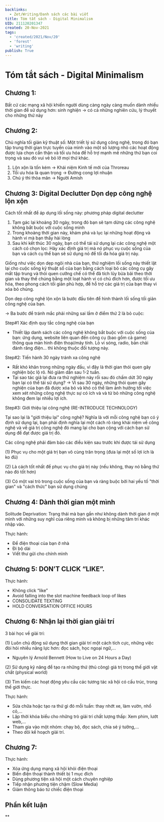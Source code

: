 ```yaml
---
backlinks:
  - Zet/Writing/Danh sách các bài viết
title: Tóm tắt sách - Digital Minimalism
UID: 211120201347
created: 20-Nov-2021
tags:
  - 'created/2021/Nov/20'
  - 'forest'
  - 'writing'
publish: True
---
```

# Tóm tắt sách - Digital Minimalism

## Chương 1:

Bất cứ các mạng xã hội khiến người dùng càng ngày càng muốn dành nhiều thời gian để sử dụng hơn: sinh nghiện -> có cả những nghiên cứu, lý thuyết cho những thứ này

## Chương 2:
 Chủ nghĩa tối giản kỹ thuật số: Một triết lý sử dụng công nghệ, trong đó bạn tập trung thời gian trực tuyến của mình vào một số lượng nhỏ các hoạt động được lựa chọn cẩn thận và tối ưu hóa để hỗ trợ mạnh mẽ những thứ bạn coi trọng và sau đó vui vẻ bỏ lỡ mọi thứ khác.

1.  Lộn xộn là tốn kém -> Khái niệm Kinh tế mới của Throreau
2.  Tối ưu hóa là quan trọng -> Đường cong lợi nhuận
3.  Chú ý thì thỏa mãn -> Người Amish

## Chương 3: Digital Declutter Dọn dẹp công nghệ lộn xộn

Cách tốt nhất để áp dụng lối sống này: phương pháp digital declutter

1. Tạm gác lại khoảng 30 ngày, trong đó bạn sẽ tạm dừng các công nghệ không bắt buộc với cuộc sống mình
2. Trong khoảng thời gian này, khám phá và lục lại những hoạt động và hành vi mà bạn thấy hài lòng
3. Sau khi kết thúc 30 ngày, bạn có thể tái sử dụng lại các công nghệ một cách có chọn lọc: Hãy xác định giá trị mà nó phục vụ cuộc sống của bạn và cách cụ thể bạn sẽ sử dụng nó để tối đa hóa giá trị này.

Giống như việc dọn dẹp ngôi nhà của bạn, thử nghiệm lối sống này thiết lật lại cho cuộc sống kỹ thuật số của bạn bằng cách loại bỏ các công cụ gây mất tập trung và thói quen cưỡng chế có thể đã tích lũy bừa bãi theo thời gian và thay thế chúng bằng một loạt hành vi có chủ đích hơn, được tối ưu hóa, theo phong cách tối giản phù hợp, để hỗ trợ các giá trị của bạn thay vì xóa bỏ chúng.

Dọn dẹp công nghệ lộn xộn là bước đầu tiên để hình thành lối sống tối giản công nghệ của bạn.

-> Ba bước để tránh mắc phải những sai lầm ở điểm thứ 2 là bỏ cuộc:

Step#1 Xác định quy tắc công nghệ của bạn

- Thiết lập danh sách các công nghệ không bắt buộc với cuộc sống của bạn: ứng dụng, website liên quan đến công cụ (bao gồm cả game) thông qua màn hình điện thoại/máy tính. Lò vi sóng, radio, bàn chải đánh răng điện... thì không thuộc đối tượng này.

Step#2: Tiến hành 30 ngày tránh xa công nghệ

- Rất khó khăn trong những ngày đầu, vì đây là thời gian thói quen gây nghiện bộc lộ rõ. Nó giảm dần sau 1-2 tuần.
- Tại sao tác giả lại đưa ra thử nghiệm này rồi sau đó chấm dứt 30 ngày bạn lại có thể tái sử dụng? -> Vì sau 30 ngày, những thói quen gây nghiện của bạn đã được xóa bỏ và khó có thể làm ảnh hưởng tới việc xem xét những công nghệ thực sự có ích và và từ bỏ những công nghệ không đem lại nhiều lợi ích.

Step#3: Giới thiệu lại công nghệ (RE-INTRODUCE TECHNOLOGY)

Tại sao lại là "giới thiệu lại" công nghệ? Nghĩa là với mỗi công nghệ bạn có ý định sử dụng lại, bạn phải định nghĩa lại một cách rõ ràng khái niệm về công nghệ và về giá trị công nghệ đó mang lại cho bạn cộng với cách bạn sử dụng để đạt được giá trị đó.

Các công nghệ phải đảm bảo các điều kiện sau trước khi được tái sử dụng

(1) Phục vụ cho một giá trị bạn vô cùng trân trọng (đưa lại một số lợi ích là ko đủ)

(2) Là cách tốt nhất để phục vụ cho giá trị này (nếu không, thay nó bằng thứ nào đó tốt hơn)

(3) Có một vai trò trong cuộc sống của bạn và ràng buộc bởi hai yếu tố "thời gian" và "cách thức" bạn sử dụng chúng

## Chương 4: Dành thời gian một mình

Solitude Deprivation: Trạng thái mà bạn gần như không dành thời gian ở một mình với những suy nghĩ của riêng mình và không bị những tâm trí khác nhập vào.

Thực hành:

- Để điện thoại của bạn ở nhà
- Đi bộ dài
- Viết thư gửi cho chính mình

## Chương 5: DON’T CLICK “LIKE”.

Thực hành:

- Không click “like”
- Avoid falling into the slot machine feedback loop of likes
- CONSOLIDATE TEXTING
- HOLD CONVERSATION OFFICE HOURS

## Chương 6: Nhận lại thời gian giải trí

3 bài học về giải trí:

(1) Luôn chủ động sử dụng thời gian giải trí một cách tích cực, những việc đòi hỏi nhiều năng lực hơn: đọc sách, học ngoại ngữ,...

- Nguyên lý Arnold Bennett (How to Live on 24 Hours a Day)

(2) Sử dụng kỹ năng để tạo ra những thứ (thủ công) giá trị trong thế giới vật chất (physical world)

(3) Tìm kiếm các hoạt động yêu cầu các tương tác xã hội có cấu trúc, trong thế giới thực.


Thực hành:

- Sửa chữa hoặc tạo ra thứ gì đó mỗi tuần: thay nhớt xe, làm vườn, nhổ cỏ,...
- Lập thời khóa biểu cho những trò giải trí chất lượng thấp: Xem phim, lướt web,...
- Tham gia vào một nhóm: chạy bộ, đọc sách, chia sẻ ý tưởng,...
- Theo dõi kế hoạch giải trí.

## Chương 7:

Thực hành:

- Xóa ứng dụng mạng xã hội khỏi điện thoại
- Biến điện thoại thành thiết bị 1 mục đích
- Dùng phương tiện xã hội một cách chuyên nghiệp
- Tiếp nhận phương tiện chậm (Slow Media)
- Giảm thông báo từ chiếc điện thoại

## Phần kết luận

**